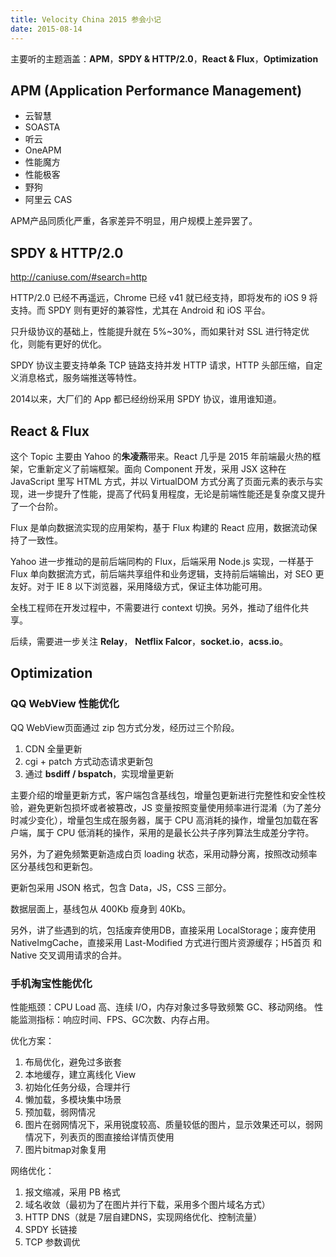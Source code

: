 ```yaml
---
title: Velocity China 2015 参会小记
date: 2015-08-14
---
```


主要听的主题涵盖：**APM**，**SPDY & HTTP/2.0**，**React & Flux**，**Optimization**

## APM (Application Performance Management)
- 云智慧
- SOASTA
- 听云
- OneAPM
- 性能魔方
- 性能极客
- 野狗
- 阿里云 CAS

APM产品同质化严重，各家差异不明显，用户规模上差异罢了。

## SPDY & HTTP/2.0
http://caniuse.com/#search=http

HTTP/2.0 已经不再遥远，Chrome 已经 v41 就已经支持，即将发布的 iOS 9 将支持。而 SPDY 则有更好的兼容性，尤其在 Android 和 iOS 平台。

只升级协议的基础上，性能提升就在 5%~30%，而如果针对 SSL 进行特定优化，则能有更好的优化。

SPDY 协议主要支持单条 TCP 链路支持并发 HTTP 请求，HTTP 头部压缩，自定义消息格式，服务端推送等特性。

2014以来，大厂们的 App 都已经纷纷采用 SPDY 协议，谁用谁知道。

## React & Flux
这个 Topic 主要由 Yahoo 的**朱凌燕**带来。React 几乎是 2015 年前端最火热的框架，它重新定义了前端框架。面向 Component 开发，采用 JSX 这种在 JavaScript 里写 HTML 方式，并以 VirtualDOM 方式分离了页面元素的表示与实现，进一步提升了性能，提高了代码复用程度，无论是前端性能还是复杂度又提升了一个台阶。

Flux 是单向数据流实现的应用架构，基于 Flux 构建的 React 应用，数据流动保持了一致性。

Yahoo 进一步推动的是前后端同构的 Flux，后端采用 Node.js 实现，一样基于 Flux 单向数据流方式，前后端共享组件和业务逻辑，支持前后端输出，对 SEO 更友好。对于 IE 8 以下浏览器，采用降级方式，保证主体功能可用。

全栈工程师在开发过程中，不需要进行 context 切换。另外，推动了组件化共享。

后续，需要进一步关注 **Relay**， **Netflix Falcor**，**socket.io**，**acss.io**。

 ## Optimization
 ### QQ WebView 性能优化
 QQ WebView页面通过 zip 包方式分发，经历过三个阶段。
 1. CDN 全量更新
 2. cgi + patch 方式动态请求更新包
 3. 通过 **bsdiff / bspatch**，实现增量更新
 
 主要介绍的增量更新方式，客户端包含基线包，增量包更新进行完整性和安全性校验，避免更新包损坏或者被篡改，JS 变量按照变量使用频率进行混淆（为了差分时减少变化），增量包生成在服务器，属于 CPU 高消耗的操作，增量包加载在客户端，属于 CPU 低消耗的操作，采用的是最长公共子序列算法生成差分字符。

另外，为了避免频繁更新造成白页 loading 状态，采用动静分离，按照改动频率区分基线包和更新包。

更新包采用 JSON 格式，包含 Data，JS，CSS 三部分。

数据层面上，基线包从 400Kb 瘦身到 40Kb。

另外，讲了些遇到的坑，包括废弃使用DB，直接采用 LocalStorage；废弃使用 NativeImgCache，直接采用 Last-Modified 方式进行图片资源缓存；H5首页 和 Native 交叉调用请求的合并。

### 手机淘宝性能优化
性能瓶颈：CPU Load 高、连续 I/O，内存对象过多导致频繁 GC、移动网络。
性能监测指标：响应时间、FPS、GC次数、内存占用。

优化方案：
1. 布局优化，避免过多嵌套
2. 本地缓存，建立离线化 View
3. 初始化任务分级，合理并行
4. 懒加载，多模块集中场景
5. 预加载，弱网情况
6. 图片在弱网情况下，采用锐度较高、质量较低的图片，显示效果还可以，弱网情况下，列表页的图直接给详情页使用
7. 图片bitmap对象复用

网络优化：
1. 报文缩减，采用 PB 格式
2. 域名收敛（最初为了在图片并行下载，采用多个图片域名方式）
3. HTTP DNS（就是 7层自建DNS，实现网络优化、控制流量）
4. SPDY 长链接
5. TCP 参数调优
